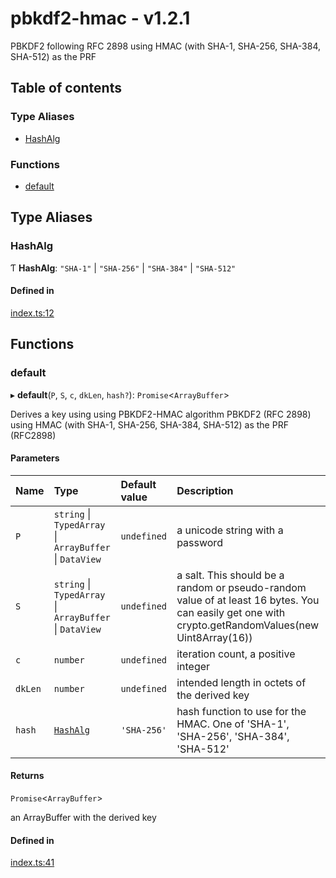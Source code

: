 # pbkdf2-hmac - v1.2.1

PBKDF2 following RFC 2898 using HMAC (with SHA-1, SHA-256, SHA-384, SHA-512) as the PRF

## Table of contents

### Type Aliases

- [HashAlg](API.md#hashalg)

### Functions

- [default](API.md#default)

## Type Aliases

### HashAlg

Ƭ **HashAlg**: ``"SHA-1"`` \| ``"SHA-256"`` \| ``"SHA-384"`` \| ``"SHA-512"``

#### Defined in

[index.ts:12](https://github.com/juanelas/pbkdf2-hmac/blob/0a82e88/src/ts/index.ts#L12)

## Functions

### default

▸ **default**(`P`, `S`, `c`, `dkLen`, `hash?`): `Promise`<`ArrayBuffer`\>

Derives a key using using PBKDF2-HMAC algorithm
PBKDF2 (RFC 2898) using HMAC (with SHA-1, SHA-256, SHA-384, SHA-512) as
the PRF (RFC2898)

#### Parameters

| Name | Type | Default value | Description |
| :------ | :------ | :------ | :------ |
| `P` | `string` \| `TypedArray` \| `ArrayBuffer` \| `DataView` | `undefined` | a unicode string with a password |
| `S` | `string` \| `TypedArray` \| `ArrayBuffer` \| `DataView` | `undefined` | a salt. This should be a random or pseudo-random value of at least 16 bytes. You can easily get one with crypto.getRandomValues(new Uint8Array(16)) |
| `c` | `number` | `undefined` | iteration count, a positive integer |
| `dkLen` | `number` | `undefined` | intended length in octets of the derived key |
| `hash` | [`HashAlg`](API.md#hashalg) | `'SHA-256'` | hash function to use for the HMAC. One of 'SHA-1', 'SHA-256', 'SHA-384', 'SHA-512' |

#### Returns

`Promise`<`ArrayBuffer`\>

an ArrayBuffer with the derived key

#### Defined in

[index.ts:41](https://github.com/juanelas/pbkdf2-hmac/blob/0a82e88/src/ts/index.ts#L41)
